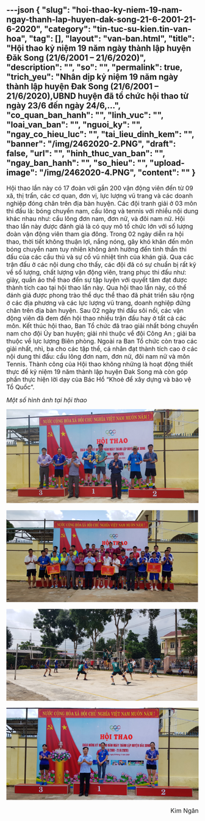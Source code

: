 ---json
{
    "slug": "hoi-thao-ky-niem-19-nam-ngay-thanh-lap-huyen-dak-song-21-6-2001-21-6-2020",
    "category": "tin-tuc-su-kien.tin-van-hoa",
    "tag": [],
    "layout": "van-ban.html",
    "title": "Hội thao kỷ niệm 19 năm ngày thành lập huyện Đăk Song  (21/6/2001 – 21/6/2020)",
    "description": "",
    "so": "",
    "permalink": true,
    "trich_yeu": "Nhân dịp kỷ niệm 19 năm ngày thành lập huyện Đak Song (21/6/2001 – 21/6/2020),UBND huyện đã tổ chức hội thao từ ngày 23/6  đến ngày 24/6,…",
    "co_quan_ban_hanh": "",
    "linh_vuc": "",
    "loai_van_ban": "",
    "nguoi_ky": "",
    "ngay_co_hieu_luc": "",
    "tai_lieu_dinh_kem": "",
    "banner": "/img/2462020-2.PNG",
    "draft": false,
    "url": "",
    "hinh_thuc_van_ban": "",
    "ngay_ban_hanh": "",
    "so_hieu": "",
    "upload-image": "/img/2462020-4.PNG",
    "__content__": ""
}
---
<p><span style="font-size:16px">Hội thao lần n&agrave;y c&oacute; 17 đo&agrave;n với gần 200 vận động vi&ecirc;n đến từ 09 x&atilde;, thị trấn, c&aacute;c cơ quan, đơn vị, lực lượng vũ trang v&agrave; c&aacute;c doanh nghiệp đ&oacute;ng ch&acirc;n tr&ecirc;n địa b&agrave;n huyện. C&aacute;c đội tranh giải ở 03 m&ocirc;n thi đấu l&agrave;: b&oacute;ng chuyền nam, cầu l&ocirc;ng v&agrave; tennis với nhiều nội dung kh&aacute;c nhau như: cầu l&ocirc;ng đơn nam, đơn nữ, v&agrave; đ&ocirc;i nam nữ. Hội thao lần n&agrave;y được đ&aacute;nh gi&aacute; l&agrave; c&oacute; quy m&ocirc; tổ chức lớn với số lượng đo&agrave;n vận động vi&ecirc;n tham gia đ&ocirc;ng. Trong 02 ng&agrave;y diễn ra hội thao, thời tiết kh&ocirc;ng thuận lợi, nắng n&oacute;ng, g&acirc;y kh&oacute; khăn đến m&ocirc;n b&oacute;ng chuyền nam tuy nhi&ecirc;n kh&ocirc;ng ảnh hưởng đến tinh thần thi đấu của c&aacute;c cầu thủ v&agrave; sự cổ vũ nhiệt t&igrave;nh của kh&aacute;n giả. Qua c&aacute;c trận đấu ở c&aacute;c nội dung cho thấy, c&aacute;c đội đ&atilde; c&oacute; sự chuẩn bị rất kỹ về số lượng, chất lượng vận động vi&ecirc;n, trang phục thi đấu như: gi&agrave;y, quần &aacute;o thể thao đến sự tập luyện với quyết t&acirc;m đạt được th&agrave;nh t&iacute;ch cao tại hội thao lần n&agrave;y. Qua hội thao lần n&agrave;y, c&oacute; thể đ&aacute;nh gi&aacute; được phong tr&agrave;o thể dục thể thao đ&atilde; ph&aacute;t triển s&acirc;u rộng ở c&aacute;c địa phương v&agrave; c&aacute;c lực lượng vũ trang, doanh nghiệp đứng ch&acirc;n tr&ecirc;n địa b&agrave;n huyện. Sau 02 ng&agrave;y thi đấu s&ocirc;i nổi, c&aacute;c vận động vi&ecirc;n đ&atilde; đem đến hội thao nhiều trận đấu hay ở tất cả c&aacute;c m&ocirc;n. Kết th&uacute;c hội thao, Ban Tổ chức đ&atilde; trao giải nhất b&oacute;ng chuyền nam cho đội Ủy ban huyện; giải nh&igrave; thuộc về đội C&ocirc;ng An ; giải ba thuộc về lực lượng Bi&ecirc;n ph&ograve;ng. Ngo&agrave;i ra Ban Tổ chức c&ograve;n trao c&aacute;c giải nhất, nh&igrave;, ba cho c&aacute;c tập thể, c&aacute; nh&acirc;n đạt th&agrave;nh t&iacute;ch cao ở c&aacute;c nội dung thi đấu: cầu l&ocirc;ng đơn nam, đơn nữ, đ&ocirc;i nam nữ v&agrave; m&ocirc;n Tennis.<em> </em>Th&agrave;nh c&ocirc;ng của Hội thao kh&ocirc;ng những l&agrave; hoạt động thiết thực để kỷ niệm 19 năm th&agrave;nh lập huyện Đak Song m&agrave; c&ograve;n g&oacute;p phần thực hiện lời dạy của B&aacute;c Hồ &ldquo;Khoẻ để x&acirc;y dựng v&agrave; bảo vệ Tổ Quốc&rdquo;.</span></p>

<p><span style="font-size:16px"><em>Một số h&igrave;nh ảnh tại hội thao</em></span></p>

<p><span style="font-size:16px"><em><img alt="" src="/img/2462020-1.PNG" /></em></span></p>

<p><span style="font-size:16px"><em><img alt="" src="/img/2462020-2.PNG" /></em></span></p>

<p><span style="font-size:16px"><em><img alt="" src="/img/2462020-3.PNG" /></em></span></p>

<p><span style="font-size:16px"><em><img alt="" src="/img/2462020-4.PNG" /></em></span></p>

<p style="text-align:right"><span style="font-size:16px">Kim Ng&acirc;n</span></p>

<p>&nbsp;</p>
